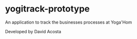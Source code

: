 # yogitrack-prototype
An application to track the businesses processes at Yoga'Hom

Developed by David Acosta
